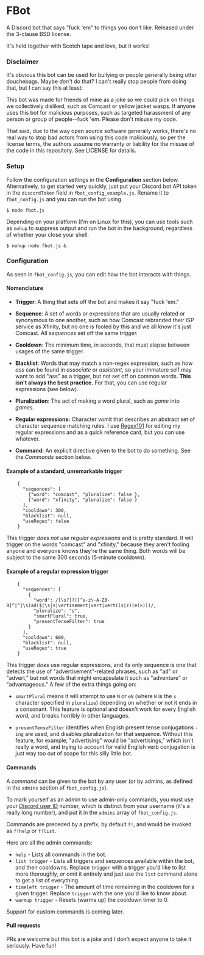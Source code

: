 # FBot
A Discord bot that says "fuck 'em" to things you don't like. Released under the 3-clause BSD 
license.

It's held together with Scotch tape and love, but it works!

### Disclaimer
It's obvious this bot can be used for bullying or people generally being utter douchebags. 
Maybe *don't* do that? I can't really stop people from doing that, but I can say this at least:

This bot was made for friends of mine as a joke so we could pick on things we
collectively disliked, such as Comcast or yellow jacket wasps. If anyone uses this bot for
malicious purposes, such as targeted harassment of any person or group of people--fuck 'em.
Please don't misuse my code.

That said, due to the way open source software generally works, there's no real way to stop 
bad actors from using this code maliciously, so per the license terms, the authors assume 
no warranty or liability for the misuse of the code in this repository. See LICENSE for details.

### Setup
Follow the configuration settings in the **Configuration** section below. Alternatively, to 
get started very quickly, just put your Discord bot API token in the `discordToken` field in
`fbot_config_example.js`. Rename it to `fbot_config.js` and you can run the bot using

```
$ node fbot.js
```

Depending on your platform (I'm on Linux for this), you can use tools such as `nohup` to suppress 
output and run the bot in the background, regardless of whether your close your shell.

```
$ nohup node fbot.js &
```

### Configuration
As seen in `fbot_config.js`, you can edit how the bot interacts with things.

#### Nomenclature

* **Trigger**: A thing that sets off the bot and makes it say "fuck 'em."

* **Sequence**: A set of words or expressions that are usually related or synonymous to one another, such as how Comcast rebranded their ISP service as Xfinity, but no one is fooled by this and we all know it's just Comcast. All *sequences* set off the same *trigger.*

* **Cooldown**: The minimum time, in seconds, that must elapse between usages of the same trigger.

* **Blacklist**: Words that may match a non-regex expression, such as how *ass* can be found in *associate* or *assistant*, so your immature self may want to add "ass" as a trigger, but not set off on common words. **This isn't always the best practice.** For that, you can use regular expressions (see below).

* **Pluralization**: The act of making a word plural, such as *game* into *games*.

* **Regular expressions:** Character vomit that describes an abstract set of character sequence matching rules. I use [Regex101](https://regex101.com/) for editing my regular expressions and as a quick reference card, but you can use whatever.

* **Command:** An explicit directive given to the bot to do something. See the *Commands* section below.

#### Example of a standard, unremarkable trigger
```
    {
      "sequences": [
        {"word": "comcast", "pluralize": false },
        {"word": "xfinity", "pluralize": false }
      ],
      "cooldown": 300,
      "blacklist": null,
      "useRegex": false
    }
```

This trigger *does not use regular expressions* and is pretty standard. It will trigger on the words "comcast" and "xfinity," because they aren't fooling anyone and everyone knows they're the same thing. Both words will be subject to the same 300 seconds (5-minute cooldown).

#### Example of a regular expression trigger
```
    {
      "sequences": [
        {
          "word": /[\s?]?([^a-z\-A-Z0-9]^|^|\s)ad($|\s|s|vertisement|vert|verti(s|z)(e(>)))/,
          "pluralize": "s",
          "smartPlural": true,
          "presentTenseFilter": true
        }
      ],
      "cooldown": 600,
      "blacklist": null,
      "useRegex": true
    }
```

This trigger *does* use regular expressions, and its only sequence is one that detects the use of "advertisement"-related phrases, such as "ad" or "advert," but not words that might encapsulate it such as "adventure" or "advantageous." A few of the extra things going on:

* `smartPlural` means it will attempt to use `N` or `eN` (where `N` is the `s` character specified in `pluralize`) depending on whether or not it ends in a consonant. This feature is optional and doesn't work for every English word, and breaks horribly in other languages.

* `presentTenseFilter` identifies when English present tense conjugations `-ing` are used, and disables pluralization for that sequence. Without this feature, for example, "advertising" would be "advertisings," which isn't really a word, and trying to account for valid English verb conjugation is just way too out of scope for this silly little bot.

#### Commands

A *command* can be given to the bot by any user (or by admins, as defined in the `admins` section of `fbot_config.js`).

To mark yourself as an admin to use admin-only commands, you must use your [Discord user ID](https://support.discord.com/hc/en-us/articles/206346498-Where-can-I-find-my-User-Server-Message-ID-) number, which is distinct from your username (it's a really long number), and put it in the `admins` array of `fbot_config.js`.

Commands are preceded by a prefix, by default `f!`, and would be invoked as `f!help` or `f!list`.

Here are all the admin commands:

* `help` - Lists all commands in the bot.
* `list trigger` - Lists all triggers and sequences available within the bot, and their cooldowns. Replace `trigger` with a trigger you'd like to list more thoroughly, *or* omit it entirely and just use the `list` command alone to get a list of everything.
* `timeleft trigger` - The amount of time remaining in the cooldown for a given trigger. Replace `trigger` with the one you'd like to know about.
* `warmup trigger` - Resets (warms up) the cooldown timer to 0.

Support for custom commands is coming later.



#### Pull requests
PRs are welcome but this bot is a joke and I don't expect anyone to take it seriously. Have fun!
